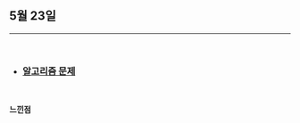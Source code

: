 ## 5월 23일

***

<br>

* ### __[알고리즘 문제](https://github.com/CureLatte/Bae_joonHub.git)__

<br>

__느낀점__
> 
